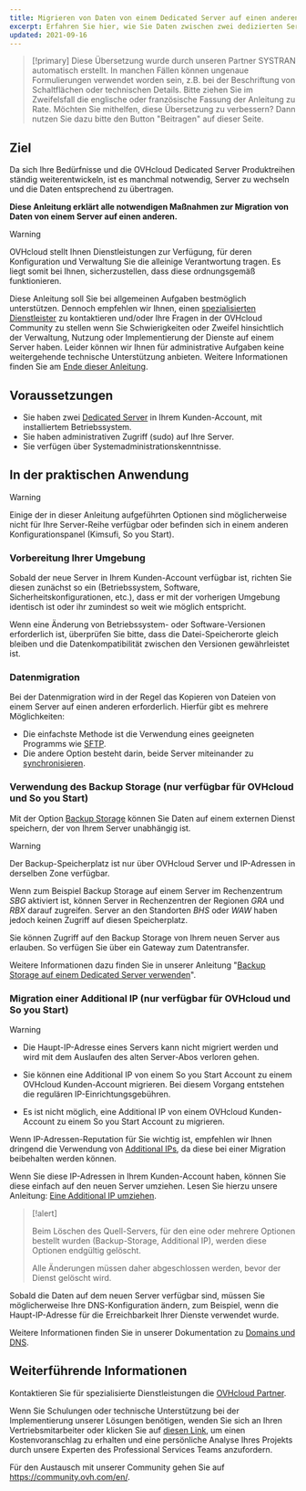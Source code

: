 ```yaml
---
title: Migrieren von Daten von einem Dedicated Server auf einen anderen
excerpt: Erfahren Sie hier, wie Sie Daten zwischen zwei dedizierten Servern migrieren können
updated: 2021-09-16
---
```


> [!primary]
> Diese Übersetzung wurde durch unseren Partner SYSTRAN automatisch erstellt. In manchen Fällen können ungenaue Formulierungen verwendet worden sein, z.B. bei der Beschriftung von Schaltflächen oder technischen Details. Bitte ziehen Sie im Zweifelsfall die englische oder französische Fassung der Anleitung zu Rate. Möchten Sie mithelfen, diese Übersetzung zu verbessern? Dann nutzen Sie dazu bitte den Button "Beitragen" auf dieser Seite.
>

## Ziel

Da sich Ihre Bedürfnisse und die OVHcloud Dedicated Server Produktreihen ständig weiterentwickeln, ist es manchmal notwendig, Server zu wechseln und die Daten entsprechend zu übertragen.

**Diese Anleitung erklärt alle notwendigen Maßnahmen zur Migration von Daten von einem Server auf einen anderen.**

> [!warning]
> OVHcloud stellt Ihnen Dienstleistungen zur Verfügung, für deren Konfiguration und Verwaltung Sie die alleinige Verantwortung tragen. Es liegt somit bei Ihnen, sicherzustellen, dass diese ordnungsgemäß funktionieren.
> 
> Diese Anleitung soll Sie bei allgemeinen Aufgaben bestmöglich unterstützen. Dennoch empfehlen wir Ihnen, einen [spezialisierten Dienstleister](/links/partner) zu kontaktieren und/oder Ihre Fragen in der OVHcloud Community zu stellen wenn Sie Schwierigkeiten oder Zweifel hinsichtlich der Verwaltung, Nutzung oder Implementierung der Dienste auf einem Server haben. Leider können wir Ihnen für administrative Aufgaben keine weitergehende technische Unterstützung anbieten. Weitere Informationen finden Sie am [Ende dieser Anleitung](#gofurther).
>

## Voraussetzungen

- Sie haben zwei [Dedicated Server](https://www.ovhcloud.com/de/bare-metal/) in Ihrem Kunden-Account, mit installiertem Betriebssystem.
- Sie haben administrativen Zugriff (sudo) auf Ihre Server.
- Sie verfügen über Systemadministrationskenntnisse.

## In der praktischen Anwendung

> [!warning]
>
> Einige der in dieser Anleitung aufgeführten Optionen sind möglicherweise nicht für Ihre Server-Reihe verfügbar oder befinden sich in einem anderen Konfigurationspanel (Kimsufi, So you Start).
>

### Vorbereitung Ihrer Umgebung

Sobald der neue Server in Ihrem Kunden-Account verfügbar ist, richten Sie diesen zunächst so ein (Betriebssystem, Software, Sicherheitskonfigurationen, etc.), dass er mit der vorherigen Umgebung identisch ist oder ihr zumindest so weit wie möglich entspricht.

Wenn eine Änderung von Betriebssystem- oder Software-Versionen erforderlich ist, überprüfen Sie bitte, dass die Datei-Speicherorte gleich bleiben und die Datenkompatibilität zwischen den Versionen gewährleistet ist.

### Datenmigration

Bei der Datenmigration wird in der Regel das Kopieren von Dateien von einem Server auf einen anderen erforderlich. Hierfür gibt es mehrere Möglichkeiten:

- Die einfachste Methode ist die Verwendung eines geeigneten Programms wie [SFTP](/pages/bare_metal_cloud/dedicated_servers/comment-deposer-ou-recuperer-des-donnees-sur-un-serveur-dedie-via-sftp).
- Die andere Option besteht darin, beide Server miteinander zu [synchronisieren](/pages/bare_metal_cloud/dedicated_servers/how-to-copy-data-from-one-dedicated-server-to-another-using-rsync).

### Verwendung des Backup Storage (nur verfügbar für OVHcloud und So you Start)

Mit der Option [Backup Storage](https://www.ovhcloud.com/de/bare-metal/backup-storage/) können Sie Daten auf einem externen Dienst speichern, der von Ihrem Server unabhängig ist.

> [!warning]
>
> Der Backup-Speicherplatz ist nur über OVHcloud Server und IP-Adressen in derselben Zone verfügbar.
>
> Wenn zum Beispiel Backup Storage auf einem Server im Rechenzentrum *SBG* aktiviert ist, können Server in Rechenzentren der Regionen *GRA* und *RBX* darauf zugreifen. Server an den Standorten *BHS* oder *WAW* haben jedoch keinen Zugriff auf diesen Speicherplatz.
>

Sie können Zugriff auf den Backup Storage von Ihrem neuen Server aus erlauben. So verfügen Sie über ein Gateway zum Datentransfer.

Weitere Informationen dazu finden Sie in unserer Anleitung "[Backup Storage auf einem Dedicated Server verwenden](/pages/bare_metal_cloud/dedicated_servers/services_backup_storage)".

### Migration einer Additional IP (nur verfügbar für OVHcloud und So you Start)

> [!warning]
>
> - Die Haupt-IP-Adresse eines Servers kann nicht migriert werden und wird mit dem Auslaufen des alten Server-Abos verloren gehen.
>
> - Sie können eine Additional IP von einem So you Start Account zu einem OVHcloud Kunden-Account migrieren. Bei diesem Vorgang entstehen die regulären IP-Einrichtungsgebühren.
>
> - Es ist nicht möglich, eine Additional IP von einem OVHcloud Kunden-Account zu einem So you Start Account zu migrieren.
>

Wenn IP-Adressen-Reputation für Sie wichtig ist, empfehlen wir Ihnen dringend die Verwendung von [Additional IPs](https://www.ovhcloud.com/de/bare-metal/ip/), da diese bei einer Migration beibehalten werden können.

Wenn Sie diese IP-Adressen in Ihrem Kunden-Account haben, können Sie diese einfach auf den neuen Server umziehen.
Lesen Sie hierzu unsere Anleitung: [Eine Additional IP umziehen](/pages/bare_metal_cloud/dedicated_servers/move-failover-ip).

> [!alert]
>
> Beim Löschen des Quell-Servers, für den eine oder mehrere Optionen bestellt wurden (Backup-Storage, Additional IP), werden diese Optionen endgültig gelöscht.
>
> Alle Änderungen müssen daher abgeschlossen werden, bevor der Dienst gelöscht wird.
>

Sobald die Daten auf dem neuen Server verfügbar sind, müssen Sie möglicherweise Ihre DNS-Konfiguration ändern, zum Beispiel, wenn die Haupt-IP-Adresse für die Erreichbarkeit Ihrer Dienste verwendet wurde.

Weitere Informationen finden Sie in unserer Dokumentation zu [Domains und DNS](/products/web-cloud-domains-domain-names).

## Weiterführende Informationen <a name="gofurther"></a>

Kontaktieren Sie für spezialisierte Dienstleistungen die [OVHcloud Partner](/links/partner).

Wenn Sie Schulungen oder technische Unterstützung bei der Implementierung unserer Lösungen benötigen, wenden Sie sich an Ihren Vertriebsmitarbeiter oder klicken Sie auf [diesen Link](/links/professional-services), um einen Kostenvoranschlag zu erhalten und eine persönliche Analyse Ihres Projekts durch unsere Experten des Professional Services Teams anzufordern.

Für den Austausch mit unserer Community gehen Sie auf <https://community.ovh.com/en/>.
